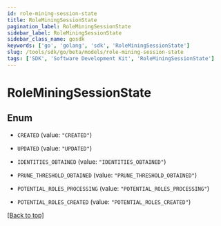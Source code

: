 ```yaml
---
id: role-mining-session-state
title: RoleMiningSessionState
pagination_label: RoleMiningSessionState
sidebar_label: RoleMiningSessionState
sidebar_class_name: gosdk
keywords: ['go', 'golang', 'sdk', 'RoleMiningSessionState'] 
slug: /tools/sdk/go/beta/models/role-mining-session-state
tags: ['SDK', 'Software Development Kit', 'RoleMiningSessionState']
---
```


# RoleMiningSessionState

## Enum


* `CREATED` (value: `"CREATED"`)

* `UPDATED` (value: `"UPDATED"`)

* `IDENTITIES_OBTAINED` (value: `"IDENTITIES_OBTAINED"`)

* `PRUNE_THRESHOLD_OBTAINED` (value: `"PRUNE_THRESHOLD_OBTAINED"`)

* `POTENTIAL_ROLES_PROCESSING` (value: `"POTENTIAL_ROLES_PROCESSING"`)

* `POTENTIAL_ROLES_CREATED` (value: `"POTENTIAL_ROLES_CREATED"`)


[[Back to top]](#) 


